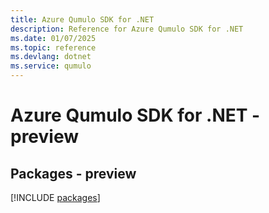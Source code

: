 ```yaml
---
title: Azure Qumulo SDK for .NET
description: Reference for Azure Qumulo SDK for .NET
ms.date: 01/07/2025
ms.topic: reference
ms.devlang: dotnet
ms.service: qumulo
---
```

# Azure Qumulo SDK for .NET - preview
## Packages - preview
[!INCLUDE [packages](qumulo-index.md)]